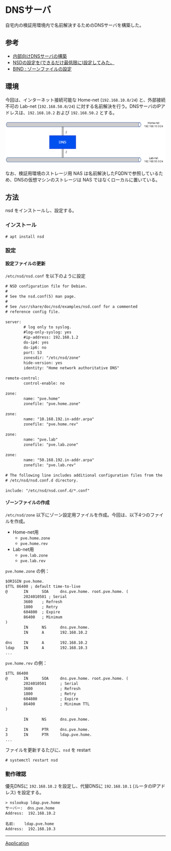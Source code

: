 # DNSサーバ
自宅内の検証用環境内で名前解決するためのDNSサーバを構築した。

## 参考
- [内部向けDNSサーバの構築](https://mako-note.com/ja/dns/)
- [NSDの設定を(できるだけ最低限に)設定してみた。](https://qiita.com/higasa_JJ/items/878611ec347efd2c333a)
- [BIND : ゾーンファイルの設定](https://www.server-world.info/query?os=Debian_12&p=dns&f=3)

## 環境
今回は、インターネット接続可能な Home-net (`192.168.10.0/24`) と、外部接続不可の Lab-net (`192.168.50.0/24`) に対する名前解決を行う。DNSサーバのIPアドレスは、`192.168.10.2` および `192.168.50.2` とする。


![](./01_env.drawio.png)

なお、検証用環境のストレージ用 NAS は名前解決したFQDNで参照しているため、DNSの仮想マシンのストレージは NAS ではなくローカルに置いている。

## 方法
nsd をインストールし、設定する。

### インストール
```
# apt install nsd
```

### 設定
#### 設定ファイルの更新
`/etc/nsd/nsd.conf` を以下のように設定

```
# NSD configuration file for Debian.
#
# See the nsd.conf(5) man page.
#
# See /usr/share/doc/nsd/examples/nsd.conf for a commented
# reference config file.

server:
        # log only to syslog.
        #log-only-syslog: yes
        #ip-address: 192.168.1.2
        do-ip4: yes
        do-ip6: no
        port: 53
        zonesdir: "/etc/nsd/zone"
        hide-version: yes
        identity: "Home network authoritative DNS"

remote-control:
        control-enable: no

zone:
        name: "pve.home"
        zonefile: "pve.home.zone"

zone:
        name: "10.168.192.in-addr.arpa"
        zonefile: "pve.home.rev"

zone:
        name: "pve.lab"
        zonefile: "pve.lab.zone"

zone:
        name: "50.168.192.in-addr.arpa"
        zonefile: "pve.lab.rev"

# The following line includes additional configuration files from the
# /etc/nsd/nsd.conf.d directory.

include: "/etc/nsd/nsd.conf.d/*.conf"
```

#### ゾーンファイルの作成
`/etc/nsd/zone` 以下にゾーン設定用ファイルを作成。今回は、以下4つのファイルを作成。

- Home-net用
  - `pve.home.zone`
  - `pve.home.rev`
- Lab-net用
  - `pve.lab.zone`
  - `pve.lab.rev`

`pve.home.zone` の例：

```
$ORIGIN pve.home.
$TTL 86400 ; default time-to-live
@       IN      SOA     dns.pve.home. root.pve.home. (
        2024010501 ; Serial
        3600    ; Refresh
        1800    ; Retry
        604800  ; Expire
        86400   ; Minimum
)
        IN      NS      dns.pve.home.
        IN      A       192.168.10.2

dns     IN      A       192.168.10.2
ldap    IN      A       192.168.10.3
...
```

`pve.home.rev` の例：

```
$TTL 86400
@       IN      SOA     dns.pve.home. root.pve.home. (
        2024010501      ; Serial
        3600            ; Refresh
        1800            ; Retry
        604800          ; Expire
        86400           ; Minimum TTL
)

        IN      NS      dns.pve.home.

2       IN      PTR     dns.pve.home.
3       IN      PTR     ldap.pve.home.
...
```

ファイルを更新するたびに、`nsd` を restart

```
# systemctl restart nsd
```

### 動作確認
優先DNSに `192.168.10.2` を設定し、代替DNSに `192.168.10.1` (ルータのIPアドレス) を設定する。

```
> nslookup ldap.pve.home
サーバー:  dns.pve.home
Address:  192.168.10.2

名前:    ldap.pve.home
Address:  192.168.10.3
```

---

[Application](../README.md)
